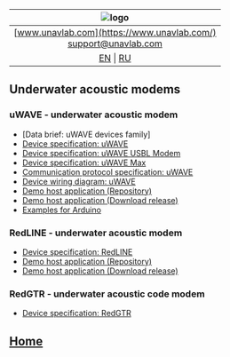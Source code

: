 | ![logo](https://ucnl.github.io/documentation/sm_logo.png) |
| :---: |
| [www.unavlab.com](https://www.unavlab.com/) <br/> [support@unavlab.com](mailto:support@unavlab.com) |
| [EN](underwater_acoustic_modems_en.md) \| [RU](underwater_acoustic_modems_ru.md) |

## Underwater acoustic modems
### uWAVE - underwater acoustic modem
* [Data brief: uWAVE devices family]
* [Device specification: uWAVE](documentation/EN/uWAVE/uWAVE_Specification_en.md)
* [Device specification: uWAVE USBL Modem](documentation/EN/uWAVE/uWAVE_USBL_Modem_Specification_en.md)
* [Device specification: uWAVE Max](documentation/EN/uWAVE/uWAVE_Max_Specification_en.md)
* [Communication protocol specification: uWAVE](documentation/EN/uWAVE/uWAVE_Protocol_Specification_en.md)
* [Device wiring diagram: uWAVE](/Docs/EN/Modems/uWAVE/uWAVE_wiring_diagram_en.pdf)
* [Demo host application (Repository)](https://github.com/ucnl/uWAVE_Host)
* [Demo host application (Download release)](https://api.github.com/repos/ucnl/uWAVE_Host/zipball)
* [Examples for Arduino](https://github.com/ucnl/uWAVE_Arduino)

### RedLINE -  underwater acoustic modem
* [Device specification: RedLINE](/Docs/EN/Modems/RedLINE/RedLINE_Specification_en.pdf)
* [Demo host application (Repository)](https://github.com/ucnl/RedLINE_Host)
* [Demo host application (Download release)](https://api.github.com/repos/ucnl/RedLINE_Host/zipball)

### RedGTR -  underwater acoustic code modem
* [Device specification: RedGTR](/Docs/EN/Modems/RedGTR/RedGTR_Specification_en.pdf)

## [Home](README.md)
